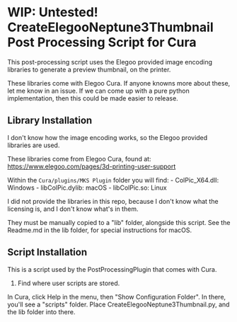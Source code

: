 WIP: Untested!
CreateElegooNeptune3Thumbnail Post Processing Script for Cura
=============================================================

This post-processing script uses the Elegoo provided image encoding libraries to generate a preview thumbnail, on the printer.

These libraries come with Elegoo Cura. If anyone knowns more about these, let me know in an issue. If we can come up with a pure python implementation, then this could be made easier to release.

Library Installation
--------------------

I don't know how the image encoding works, so the Elegoo provided libraries are used.

These libraries come from Elegoo Cura, found at: https://www.elegoo.com/pages/3d-printing-user-support

Within the `Cura/plugins/MKS Plugin` folder you will find:
    - ColPic_X64.dll: Windows
    - libColPic.dylib: macOS
    - libColPic.so: Linux

I did not provide the libraries in this repo, because I don't know what the licensing is, and I don't know what's in them.

They must be manually copied to a "lib" folder, alongside this script. See the Readme.md in the lib folder, for special instructions for macOS.

Script Installation
-------------------

This is a script used by the PostProcessingPlugin that comes with Cura.

1. Find where user scripts are stored.

In Cura, click Help in the menu, then "Show Configuration Folder". In there, you'll see a "scripts" folder. Place CreateElegooNeptune3Thumbnail.py, and the lib folder into there. 

